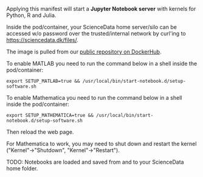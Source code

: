 Applying this manifest will start a **Jupyter Notebook server** with kernels for Python, R and Julia.

Inside the pod/container, your ScienceData  home server/silo can be accessed w/o password over the trusted/internal network by curl'ing to https://sciencedata.dk/files/.

The image is pulled from our [public repository on DockerHub](https://hub.docker.com/r/sciencedata/jupyter_sciencedata).

To enable MATLAB you need to run the command below in a shell inside the pod/container:

```
export SETUP_MATLAB=true && /usr/local/bin/start-notebook.d/setup-software.sh
```

To enable Mathematica you need to run the command below in a shell inside the pod/container:

```
export SETUP_MATHEMATICA=true && /usr/local/bin/start-notebook.d/setup-software.sh
```

Then reload the web page.

For Mathematica to work, you may need to shut down and restart the kernel ("Kernel"->"Shutdown", "Kernel"->"Restart").

TODO: Notebooks are loaded and saved from and to your ScienceData home folder.

